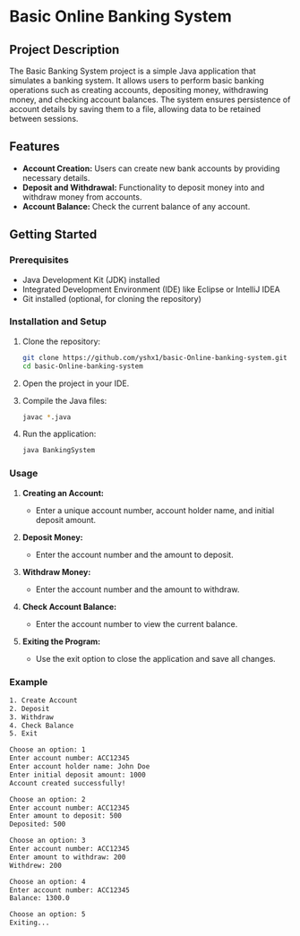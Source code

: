 

# Basic Online Banking System

## Project Description

The Basic Banking System project is a simple Java application that simulates a banking system. It allows users to perform basic banking operations such as creating accounts, depositing money, withdrawing money, and checking account balances. The system ensures persistence of account details by saving them to a file, allowing data to be retained between sessions.

## Features

- **Account Creation:** Users can create new bank accounts by providing necessary details.
- **Deposit and Withdrawal:** Functionality to deposit money into and withdraw money from accounts.
- **Account Balance:** Check the current balance of any account.

## Getting Started

### Prerequisites

- Java Development Kit (JDK) installed
- Integrated Development Environment (IDE) like Eclipse or IntelliJ IDEA
- Git installed (optional, for cloning the repository)

### Installation and Setup

1. Clone the repository:
   ```bash
   git clone https://github.com/yshx1/basic-Online-banking-system.git
   cd basic-Online-banking-system
   ```

2. Open the project in your IDE.

3. Compile the Java files:
   ```bash
   javac *.java
   ```

4. Run the application:
   ```bash
   java BankingSystem
   ```

### Usage

1. **Creating an Account:**
   - Enter a unique account number, account holder name, and initial deposit amount.

2. **Deposit Money:**
   - Enter the account number and the amount to deposit.

3. **Withdraw Money:**
   - Enter the account number and the amount to withdraw.

4. **Check Account Balance:**
   - Enter the account number to view the current balance.

5. **Exiting the Program:**
   - Use the exit option to close the application and save all changes.

### Example

```bash
1. Create Account
2. Deposit
3. Withdraw
4. Check Balance
5. Exit

Choose an option: 1
Enter account number: ACC12345
Enter account holder name: John Doe
Enter initial deposit amount: 1000
Account created successfully!

Choose an option: 2
Enter account number: ACC12345
Enter amount to deposit: 500
Deposited: 500

Choose an option: 3
Enter account number: ACC12345
Enter amount to withdraw: 200
Withdrew: 200

Choose an option: 4
Enter account number: ACC12345
Balance: 1300.0

Choose an option: 5
Exiting...
```
